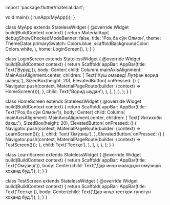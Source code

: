 import 'package:flutter/material.dart';

void main() {
  runApp(MyApp());
}

class MyApp extends StatelessWidget {
  @override
  Widget build(BuildContext context) {
    return MaterialApp(
      debugShowCheckedModeBanner: false,
      title: 'Роҳ ба сӯи Олмон',
      theme: ThemeData(
        primarySwatch: Colors.blue,
        scaffoldBackgroundColor: Colors.white,
      ),
      home: LoginScreen(),
    );
  }
}

class LoginScreen extends StatelessWidget {
  @override
  Widget build(BuildContext context) {
    return Scaffold(
      appBar: AppBar(title: Text('Вуруд')),
      body: Center(
        child: Column(
          mainAxisAlignment: MainAxisAlignment.center,
          children: [
            Text('Хуш омадед! Лутфан ворид шавед.'),
            SizedBox(height: 20),
            ElevatedButton(
              onPressed: () {
                Navigator.push(context, MaterialPageRoute(builder: (context) => HomeScreen()));
              },
              child: Text('Ворид шудан'),
            ),
          ],
        ),
      ),
    );
  }
}

class HomeScreen extends StatelessWidget {
  @override
  Widget build(BuildContext context) {
    return Scaffold(
      appBar: AppBar(title: Text('Роҳ ба сӯи Олмон')),
      body: Center(
        child: Column(
          mainAxisAlignment: MainAxisAlignment.center,
          children: [
            Text('Интихоби бахш:'),
            SizedBox(height: 20),
            ElevatedButton(
              onPressed: () {
                Navigator.push(context, MaterialPageRoute(builder: (context) => LearnScreen()));
              },
              child: Text('Омӯзиш'),
            ),
            ElevatedButton(
              onPressed: () {
                Navigator.push(context, MaterialPageRoute(builder: (context) => TestScreen()));
              },
              child: Text('Тестҳо'),
            ),
          ],
        ),
      ),
    );
  }
}

class LearnScreen extends StatelessWidget {
  @override
  Widget build(BuildContext context) {
    return Scaffold(
      appBar: AppBar(title: Text('Омӯзиш')),
      body: Center(child: Text('Дар инҷо маводҳои омӯзишӣ хоҳанд буд.')),
    );
  }
}

class TestScreen extends StatelessWidget {
  @override
  Widget build(BuildContext context) {
    return Scaffold(
      appBar: AppBar(title: Text('Тестҳо')),
      body: Center(child: Text('Дар инҷо тестҳои гуногун хоҳанд буд.')),
    );
  }
}
